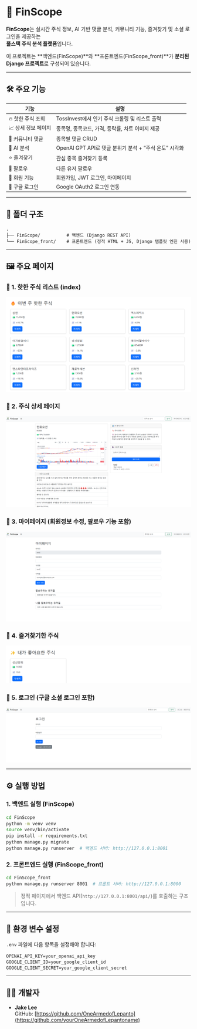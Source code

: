 # 📘 FinScope

**FinScope**는 실시간 주식 정보, AI 기반 댓글 분석, 커뮤니티 기능, 즐겨찾기 및 소셜 로그인을 제공하는  
**풀스택 주식 분석 플랫폼**입니다.

이 프로젝트는 **백엔드(FinScope)**와 **프론트엔드(FinScope_front)**가 **분리된 Django 프로젝트**로 구성되어 있습니다.

---

## 🛠️ 주요 기능

| 기능 | 설명 |
|------|------|
| 🔥 핫한 주식 조회 | TossInvest에서 인기 주식 크롤링 및 리스트 출력 |
| 📈 상세 정보 페이지 | 종목명, 종목코드, 가격, 등락률, 차트 이미지 제공 |
| 💬 커뮤니티 댓글 | 종목별 댓글 CRUD |
| 🤖 AI 분석 | OpenAI GPT API로 댓글 분위기 분석 + “주식 온도” 시각화 |
| ⭐ 즐겨찾기 | 관심 종목 즐겨찾기 등록 |
| 👥 팔로우 | 다른 유저 팔로우 |
| 🔐 회원 기능 | 회원가입, JWT 로그인, 마이페이지 |
| 🔗 구글 로그인 | Google OAuth2 로그인 연동 |

---

## 📂 폴더 구조

```
.
├── FinScope/          # 백엔드 (Django REST API)
└── FinScope_front/    # 프론트엔드 (정적 HTML + JS, Django 템플릿 엔진 사용)
```

---

## 🖼️ 주요 페이지

### 🔻 1. 핫한 주식 리스트 (index)
![index](./images/index.png)

### 🔻 2. 주식 상세 페이지
![detail](./images/detail.png)

### 🔻 3. 마이페이지 (회원정보 수정, 팔로우 기능 포함)
![mypage](./images/mypage.png)

### 🔻 4. 즐겨찾기한 주식
![favorites](./images/favorite.png)

### 🔻 5. 로그인 (구글 소셜 로그인 포함)
![login](./images/login.png)

---

## ⚙️ 실행 방법

### 1. 백엔드 실행 (FinScope)

```bash
cd FinScope
python -m venv venv
source venv/bin/activate
pip install -r requirements.txt
python manage.py migrate
python manage.py runserver  # 백엔드 서버: http://127.0.0.1:8001
```

### 2. 프론트엔드 실행 (FinScope_front)

```bash
cd FinScope_front
python manage.py runserver 8001  # 프론트 서버: http://127.0.0.1:8000
```

> 정적 페이지에서 백엔드 API(`http://127.0.0.1:8001/api/`)를 호출하는 구조입니다.

---

## 🔑 환경 변수 설정

`.env` 파일에 다음 항목을 설정해야 합니다:

```
OPENAI_API_KEY=your_openai_api_key
GOOGLE_CLIENT_ID=your_google_client_id
GOOGLE_CLIENT_SECRET=your_google_client_secret
```

---

## 🧑‍💻 개발자

- **Jake Lee**  
  GitHub: [https://github.com/OneArmedofLepanto](https://github.com/yourOneArmedofLepantoname)
